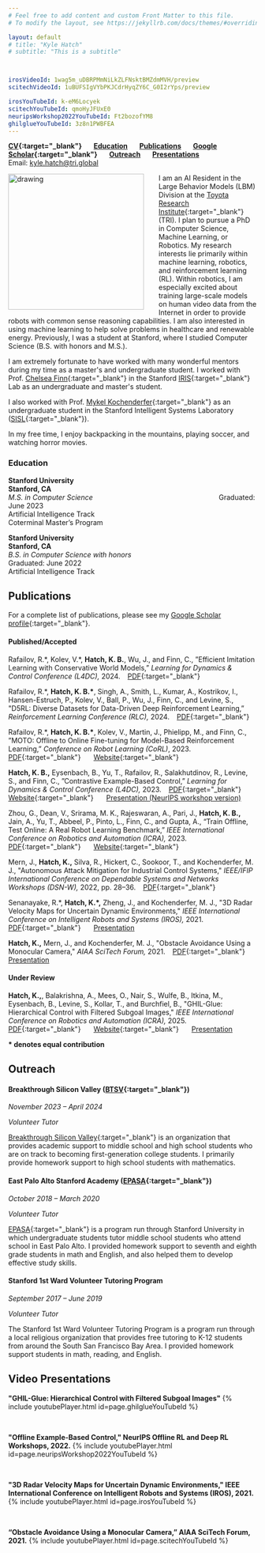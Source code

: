 ```yaml
---
# Feel free to add content and custom Front Matter to this file.
# To modify the layout, see https://jekyllrb.com/docs/themes/#overriding-theme-defaults

layout: default
# title: "Kyle Hatch"
# subtitle: "This is a subtitle"



irosVideoId: 1wag5m_uDBRPMmNiLkZLFNsktBMZdmMVH/preview
scitechVideoId: 1uBUFSIgVYbPKJCdrHyqZY6C_G0I2rYps/preview

irosYouTubeId: k-eM6Locyek
scitechYouTubeId: qmoHyJFUxE0
neuripsWorkshop2022YouTubeId: Ft2bozofYM8
ghilglueYouTubeId: 3z8n1PWBFEA
---
```



<!-- **[Research](#Research) &ensp; &ensp; [Education](#Education) &ensp; &ensp; [CV](./files/Kyle_Hatch_CV_October_2023.pdf){:target="_blank"} &ensp; &ensp;  [Publications](#Publications) &ensp; &ensp; [Presentations](#Presentations) &ensp; &ensp; [Outreach](#Volunteer)**  -->
 **[CV](./files/Kyle_Hatch_CV.pdf){:target="_blank"} &ensp; &ensp; [Education](#Education) &ensp; &ensp; [Publications](#Publications) &ensp; &ensp; [Google Scholar](https://scholar.google.com/citations?user=ECrCBgQAAAAJ&hl=en){:target="_blank"} &ensp; &ensp; [Outreach](#Volunteer) &ensp; &ensp; [Presentations](#Presentations)**  
 Email: [kyle.hatch@tri.global](mailto:kyle.hatch@tri.global)  

<!-- **[CV](./files/Kyle_Hatch_CV_October_2023.pdf){:target="_blank"} &ensp; [Education](#Education) &ensp; [Publications](#Publications) &ensp; [Outreach](#Volunteer) &ensp; [Presentations](#Presentations) &ensp; [kyle.hatch@tri.global](mailto:kyle.hatch@tri.global)**   -->
 

<img src="./files/j_tree_portrait_clipped_small.png" alt="drawing" align="left" width="275" style="margin: 0px 30px 0px 0px;" />


I am an AI Resident in the Large Behavior Models (LBM) Division at the [Toyota Research Institute](https://www.tri.global/){:target="_blank"} (TRI). 
I plan to pursue a PhD in Computer Science, Machine Learning, or Robotics. 
My research interests lie primarily within machine learning, robotics, and reinforcement learning (RL). 
Within robotics, I am especially excited about training large-scale models on human video data from the Internet in order to provide robots with common sense reasoning capabilities.
I am also interested in using machine learning to help solve problems in healthcare and renewable energy. 
Previously, I was a student at Stanford, where I studied Computer Science (B.S. with honors and M.S.).




<!-- I am especially excited about exploring solutions to the following questions:
How can we leverage foundation models that can reason about both visual and language information for robot learning?
How can we utilize video data--which exists on a massive scale on the Internet but does not contain action labels--for training robot policies?
Can we use goal-conditioned/self-supervised RL to learn from random play data or autonomously collected robot data?  -->

I am extremely fortunate to have worked with many wonderful mentors during my time as a master's and undergraduate student. I worked with Prof. [Chelsea Finn](https://ai.stanford.edu/~cbfinn/){:target="_blank"} in the Stanford [IRIS](https://irislab.stanford.edu/){:target="_blank"} Lab as an undergraduate and master's student. 
<!-- As a master's student, I also worked with Prof. [Ben Eysenbach](https://ben-eysenbach.github.io/){:target="_blank"}. -->
I also worked with Prof. [Mykel Kochenderfer](https://mykel.kochenderfer.com/){:target="_blank"} as an undergraduate student in the Stanford Intelligent Systems Laboratory ([SISL](https://sisl.stanford.edu/){:target="_blank"}).
<!-- , and also completed a research internship at the Johns Hopkins University Applied Physics Laboratory ([APL](https://www.jhuapl.edu/){:target="_blank"}). -->


In my free time, I enjoy backpacking in the mountains, playing soccer, and watching horror movies. 

<a name="Education"> </a>
### Education  

**Stanford University**
&ensp; &ensp; &ensp; &ensp; &ensp; &ensp; &ensp; &ensp; &ensp; &ensp; &ensp; &ensp; &ensp; &ensp; &ensp; &ensp; &ensp; &ensp; &ensp; &ensp; &ensp; &ensp; &ensp; &ensp; &ensp; &ensp; &ensp; &ensp; &ensp; &ensp; &ensp;
**Stanford, CA**  
*M.S. in Computer Science*
&ensp; &ensp; &ensp; &ensp; &ensp; &ensp; &ensp; &ensp; &ensp; &ensp; &ensp; &ensp; &ensp; &ensp; &ensp; &ensp; &ensp; &ensp; &ensp; &ensp; &ensp; &ensp; &ensp;
Graduated: June 2023   
Artificial Intelligence Track
&ensp; &ensp; &ensp; &ensp; &ensp; &ensp; &ensp; &ensp; &ensp; &ensp; &ensp; &ensp; &ensp; &ensp; &ensp; &ensp; &ensp; &ensp; &ensp; &ensp; &ensp; &ensp; &ensp; &ensp; &ensp; &ensp; &ensp; &ensp; &ensp; &ensp;
Coterminal Master’s Program  

**Stanford University**
&ensp; &ensp; &ensp; &ensp; &ensp; &ensp; &ensp; &ensp; &ensp; &ensp; &ensp; &ensp; &ensp; &ensp; &ensp; &ensp; &ensp; &ensp; &ensp; &ensp; &ensp; &ensp; &ensp; &ensp; &ensp; &ensp; &ensp; &ensp; &ensp; &ensp; &ensp;
**Stanford, CA**  
*B.S. in Computer Science with honors*&ensp; &ensp; &ensp; &ensp; &ensp; &ensp; &ensp; &ensp; &ensp; &ensp; &ensp; &ensp; &ensp; &ensp; &ensp; &ensp; &nbsp;
Graduated: June 2022   
Artificial Intelligence Track


<a name="Publications"> </a>
## Publications

For a complete list of publications, please see my [Google Scholar profile](https://scholar.google.com/citations?user=ECrCBgQAAAAJ&hl=en){:target="_blank"}. 

#### Published/Accepted

<a name="cwm"> </a>
Rafailov, R.\*, Kolev, V.\*,  **Hatch, K. B.**, Wu, J., and Finn, C., ”Efficient Imitation Learning with Conservative World Models,” *Learning for Dynamics & Control Conference (L4DC),* 2024. &ensp; [PDF](https://arxiv.org/abs/2405.13193){:target="_blank"}


<a name="d5rl"> </a>
Rafailov, R.\*, **Hatch, K. B.\***, Singh, A., Smith, L., Kumar, A., Kostrikov, I., Hansen-Estruch, P., Kolev, V.,
Ball, P., Wu, J., Finn, C., and Levine, S., "D5RL: Diverse Datasets for Data-Driven Deep Reinforcement
Learning,” *Reinforcement Learning Conference (RLC),* 2024. &ensp; [PDF](https://rlj.cs.umass.edu/2024/papers/RLJ_RLC_2024_305.pdf){:target="_blank"}

<a name="moto"> </a>
Rafailov, R.\*, **Hatch, K. B.\***, Kolev, V., Martin, J., Phielipp, M., and Finn, C., ”MOTO: Offline to Online
Fine-tuning for Model-Based Reinforcement Learning,” *Conference on Robot Learning (CoRL)*, 2023. &ensp; [PDF](https://arxiv.org/abs/2401.03306){:target="_blank"} &ensp; &ensp; [Website](https://sites.google.com/view/mo2o){:target="_blank"}

<a name="laeo"> </a>
**Hatch, K. B.,** Eysenbach, B., Yu, T., Rafailov, R., Salakhutdinov, R., Levine, S., and Finn, C., ”Contrastive
Example-Based Control,” *Learning for Dynamics & Control Conference (L4DC),* 2023. &ensp; [PDF](https://arxiv.org/abs/2307.13101){:target="_blank"} &ensp; &ensp; [Website](https://sites.google.com/view/laeo-rl){:target="_blank"} &ensp; &ensp; [Presentation (NeurIPS workshop version)](#laeo_neurips_video) 

Zhou, G., Dean, V., Srirama, M. K., Rajeswaran, A., Pari, J., **Hatch, K. B.,** Jain, A., Yu, T., Abbeel, P., Pinto, L., Finn, C., and Gupta, A., “Train Offline, Test Online: A Real Robot Learning Benchmark,” *IEEE International Conference on Robotics and Automation (ICRA),* 2023. &ensp; [PDF](https://arxiv.org/abs/2306.00942){:target="_blank"} &ensp; &ensp;  [Website](https://toto-benchmark.org/){:target="_blank"} 

<a name="apl_paper"> </a>
Mern, J., **Hatch, K.,** Silva, R., Hickert, C., Sookoor, T., and Kochenderfer, M. J., "Autonomous Attack Mitigation for Industrial Control Systems," *IEEE/IFIP International Conference on Dependable Systems and Networks Workshops (DSN-W),* 2022, pp. 28–36.
&ensp; [PDF](https://arxiv.org/abs/2111.02445){:target="_blank"}

<a name="iros_paper"> </a>
Senanayake, R.\*, **Hatch, K.\*,** Zheng, J., and Kochenderfer, M. J., "3D Radar Velocity Maps for Uncertain Dynamic Environments," *IEEE International Conference on Intelligent Robots and Systems (IROS),* 2021. &ensp; [PDF](https://arxiv.org/abs/2107.11039){:target="_blank"} &ensp; &ensp; [Presentation](#iros_video)

<a name="scitech_paper"> </a>
**Hatch, K.,** Mern, J., and Kochenderfer, M. J., "Obstacle Avoidance Using a Monocular Camera," *AIAA SciTech Forum,* 2021. &ensp; [PDF](https://arxiv.org/abs/2012.01608){:target="_blank"} &ensp; &ensp; [Presentation](#scitech_video)

#### Under Review

<a name="ghilglue"> </a>
**Hatch, K.,**, Balakrishna, A., Mees, O., Nair, S., Wulfe, B., Itkina, M., Eysenbach, B., Levine, S., Kollar, T., and Burchfiel, B., "GHIL-Glue: Hierarchical Control with Filtered Subgoal Images," *IEEE International Conference on Robotics and Automation (ICRA),* 2025. &ensp; [PDF](https://arxiv.org/abs/2410.20018){:target="_blank"} &ensp; &ensp; [Website](https://ghil-glue.github.io/){:target="_blank"} &ensp; &ensp; [Presentation](#ghilglue_video) 



**\* denotes equal contribution**




<!-- <a name="Research"> </a>
## Research

At TRI, I am researching how to leverage Internet scale video data for robot learning. Videos of humans interacting with objects are available on a massive scale on the Internet, but this type of data does not contain the action labels needed to directly train a robot policy. In order to utilize this data, I am developing a hierarchical imitation learning-based approach that trains a high-level policy on action-free video data to output subgoals, which can then be reached by a low-level robot policy.


Prior to starting at TRI, I was a master's student in the Computer Science Department at Stanford University and conducted research under Prof. [Chelsea Finn](https://ai.stanford.edu/~cbfinn/){:target="_blank"} in the Stanford [IRIS](https://irislab.stanford.edu/){:target="_blank"} Lab. In Prof. Finn's group, my research focused on addressing three key limitations in scaling offline RL methods to realistic robot applications: 1) learning from play data/autonomously collected robot data without reward labels 2) pretraining on offline data and then finetuning online 3) and developing realistic simulated benchmarks. I published three first/co-first author papers on this research: 

1. [D5RL](#d5rl): a simulated robotics benchmark to evaluate offline RL methods on visually diverse, realistic simulated robotics tasks. Co-first author on paper under review at the International Conference on Learning Representations (ICLR) 2024.
2. [MOTO](#moto): a model-based RL method designed for efficient offline-to-online finetuning for vision-based manipulation tasks. Co-first author on paper in the Conference on Robot Learning (CoRL) 2023.
3. [LAEO](#laeo): an offline reinforcement learning method using contrastive learning for data without reward labels. First author on paper in the Learning for Dynamics & Control Conference (L4DC) 2023.

As an undergraduate student, I worked on research under Prof. [Mykel Kochenderfer](https://mykel.kochenderfer.com/){:target="_blank"} in the Stanford Intelligent Systems Laboratory ([SISL](https://sisl.stanford.edu/){:target="_blank"}). I also interned at the Johns Hopkins University Applied Physics Laboratory ([APL](https://www.jhuapl.edu/){:target="_blank"}). My research focused on using machine learning and RL techniques to improve collision avoidance in autonomous vehicles and UAVs, as well as using RL to autonomously mitigate cybersecurity threats. I published two first/co-first author papers and one second author paper on this research. 
1. A [method](#iros_paper) to learn 3D velocity maps from radar data for use by autonomous vehicles. Co-first author on paper in the IEEE International Conference on Intelligent Robots and Systems (IROS) 2021.
2. A [collision avoidance system](#scitech_paper) for autonomous drones using monocular vision and deep reinforcement learning. First author on paper in the American Institute of Aeronautics and Astronautics (AIAA) SciTech Forum 2021.
3. An [RL-based method](#apl_paper) for autonomously responding to cybersecurity threats on industrial control systems. Second author on paper in the International Conference on Dependable Systems and Networks (DSN’22), 2022. -->

<a name="Volunteer"> </a>
## Outreach

#### Breakthrough Silicon Valley ([BTSV](https://breakthroughsv.org){:target="_blank"})
*November 2023 – April 2024*

*Volunteer Tutor*


[Breakthrough Silicon Valley](https://breakthroughsv.org){:target="_blank"} is an organization that provides academic support to middle school and high school students who are on track to becoming first-generation college students. I primarily provide homework support to high school students with mathematics.


#### East Palo Alto Stanford Academy ([EPASA](https://haas.stanford.edu/student-programs/education-partnerships/east-palo-alto-stanford-academy-epasa){:target="_blank"})
*October 2018 – March 2020*

*Volunteer Tutor*


[EPASA](https://haas.stanford.edu/student-programs/education-partnerships/east-palo-alto-stanford-academy-epasa){:target="_blank"} is a program run through Stanford University in which undergraduate students tutor middle school students who attend school in East Palo Alto.
I provided homework support to seventh and eighth grade students in math and English, and also helped them to develop effective study skills.

#### Stanford 1st Ward Volunteer Tutoring Program
*September 2017 – June 2019*

*Volunteer Tutor*

The Stanford 1st Ward Volunteer Tutoring Program is a program run through a local religious organization that provides free tutoring to K-12 students from around the South San Francisco Bay Area.
I provided homework support students in math, reading, and English.


<a name="Presentations"> </a>
## Video Presentations

<!-- <details open>
  <summary>Collapse</summary> -->


<a name="ghilglue_video"> </a>
**"GHIL-Glue: Hierarchical Control with Filtered Subgoal Images"**
{% include youtubePlayer.html id=page.ghilglueYouTubeId %}

&nbsp;
&nbsp;
&nbsp;

<a name="laeo_neurips_video"> </a>
**"Offline Example-Based Control," NeurIPS Offline RL and Deep RL Workshops, 2022.**
{% include youtubePlayer.html id=page.neuripsWorkshop2022YouTubeId %}

&nbsp;
&nbsp;
&nbsp;



<a name="iros_video"> </a>
**"3D Radar Velocity Maps for Uncertain Dynamic Environments," IEEE International Conference on Intelligent Robots and Systems (IROS), 2021.**
{% include youtubePlayer.html id=page.irosYouTubeId %}

&nbsp;
&nbsp;
&nbsp;

<a name="scitech_video"> </a>
**“Obstacle Avoidance Using a Monocular Camera,” AIAA SciTech Forum, 2021.**
{% include youtubePlayer.html id=page.scitechYouTubeId %}

<!-- </details> -->
